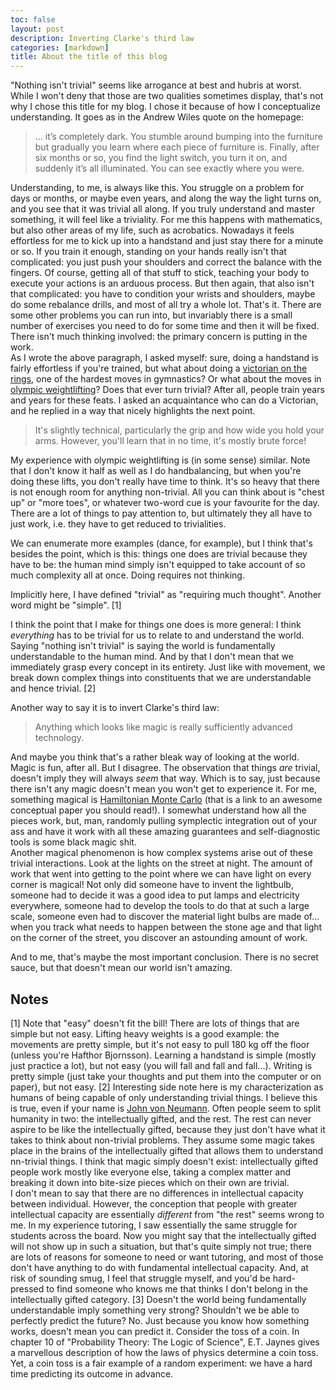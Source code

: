 ```yaml
---
toc: false
layout: post
description: Inverting Clarke's third law
categories: [markdown]
title: About the title of this blog
---
```


"Nothing isn't trivial" seems like arrogance at best and hubris at worst. While I won't deny that those are two qualities sometimes display, that's not why I chose this title for my blog. I chose it because of how I conceptualize understanding. It goes as in the Andrew Wiles quote on the homepage:

> ... it’s completely dark. You stumble around bumping into the furniture but gradually you learn where each piece of furniture is. Finally, after six months or so, you find the light switch, you turn it on, and suddenly it’s all illuminated. You can see exactly where you were.  

Understanding, to me, is always like this. You struggle on a problem for days or months, or maybe even years, and along the way the light turns on, and you see that it was trivial all along. If you truly understand and master something, it will feel like a triviality. For me this happens with mathematics, but also other areas of my life, such as acrobatics. Nowadays it feels effortless for me to kick up into a handstand and just stay there for a minute or so. If you train it enough, standing on your hands really isn't that complicated: you just push your shoulders and correct the balance with the fingers. Of course, getting all of that stuff to stick, teaching your body to execute your actions is an arduous process. But then again, that also isn't that complicated: you have to condition your wrists and shoulders, maybe do some rebalance drills, and most of all try a whole lot. That's it. There are some other problems you can run into, but invariably there is a small number of exercises you need to do for some time and then it will be fixed. There isn't much thinking involved: the primary concern is putting in the work.  
As I wrote the above paragraph, I asked myself: sure, doing a handstand is fairly effortless if you're trained, but what about doing a [victorian on the rings](https://i.ytimg.com/vi/xdKkH5ZAE-A/maxresdefault.jpg), one of the hardest moves in gymnastics? Or what about the moves in [olympic weightlifting](https://en.wikipedia.org/wiki/Olympic_weightlifting)? Does that ever turn trivial? After all, people train years and years for these feats. I asked an acquaintance who can do a Victorian, and he replied in a way that nicely highlights the next point.

> It's slightly technical, particularly the grip and how wide you hold your arms. However, you'll learn that in no time, it's mostly brute force!

My experience with olympic weightlifting is (in some sense) similar. Note that I don't know it half as well as I do handbalancing, but when you're doing these lifts, you don't really have time to think. It's so heavy that there is not enough room for anything non-trivial. All you can think about is "chest up" or "more toes", or whatever two-word cue is your favourite for the day. There are a lot of things to pay attention to, but ultimately they all have to just work, i.e. they have to get reduced to trivialities.

We can enumerate more examples (dance, for example), but I think that's besides the point, which is this: things one does are trivial because they have to be: the human mind simply isn't equipped to take account of so much complexity all at once. Doing requires not thinking.

Implicitly here, I have defined "trivial" as "requiring much thought". Another word might be "simple". [1]

I think the point that I make for things one does is more general: I think *everything* has to be trivial for us to relate to and understand the world. Saying "nothing isn't trivial" is saying the world is fundamentally understandable to the human mind. And by that I don't mean that we immediately grasp every concept in its entirety. Just like with movement, we break down complex things into constituents that we are understandable and hence trivial. [2]

Another way to say it is to invert Clarke's third law:

> Anything which looks like magic is really sufficiently advanced technology.

And maybe you think that's a rather bleak way of looking at the world. Magic is fun, after all. But I disagree. The observation that things *are* trivial, doesn't imply they will always *seem* that way. Which is to say, just because there isn't any magic doesn't mean you won't get to experience it. For me, something magical is [Hamiltonian Monte Carlo](https://arxiv.org/abs/1701.02434) (that is a link to an awesome conceptual paper you should read!). I somewhat understand how all the pieces work, but, man, randomly pulling symplectic integration out of your ass and have it work with all these amazing guarantees and self-diagnostic tools is some black magic shit.  
Another magical phenomenon is how complex systems arise out of these trivial interactions. Look at the lights on the street at night. The amount of work that went into getting to the point where we can have light on every corner is magical! Not only did someone have to invent the lightbulb, someone had to decide it was a good idea to put lamps and electricity everywhere, someone had to develop the tools to do that at such a large scale, someone even had to discover the material light bulbs are made of... when you track what needs to happen between the stone age and that light on the corner of the street, you discover an astounding amount of work. 

And to me, that's maybe the most important conclusion. There is no secret sauce, but that doesn't mean our world isn't amazing.

## Notes
[1] Note that "easy" doesn't fit the bill! There are lots of things that are simple but not easy. Lifting heavy weights is a good example: the movements are pretty simple, but it's not easy to pull 180 kg off the floor (unless you're Hafthor Bjornsson). Learning a handstand is simple (mostly just practice a lot), but not easy (you will fall and fall and fall...). Writing is pretty simple (just take your thoughts and put them into the computer or on paper), but not easy. 
[2] Interesting side note here is my characterization as humans of being capable of only understanding trivial things. I believe this is true, even if your name is [John von Neumann](https://en.wikipedia.org/wiki/John_von_Neumann). Often people seem to split humanity in two: the intellectually gifted, and the rest. The rest can never aspire to be like the intellectually gifted, because they just don't have what it takes to think about non-trivial problems. They assume some magic takes place in the brains of the intellectually gifted that allows them to understand nn-trivial things. I think that magic simply doesn't exist: intellectually gifted people work mostly like everyone else, taking a complex matter and breaking it down into bite-size pieces which on their own are trivial.  
I don't mean to say that there are no differences in intellectual capacity between individual. However, the conception that people with greater intellectual capacity are essentially *different* from "the rest" seems wrong to me. In my experience tutoring, I saw essentially the same struggle for students across the board. Now you might say that the intellectually gifted will not show up in such a situation, but that's quite simply not true; there are lots of reasons for someone to need or want tutoring, and most of those don't have anything to do with fundamental intellectual capacity. And, at risk of sounding smug, I feel that struggle myself, and you'd be hard-pressed to find someone who knows me that thinks I don't belong in the intellectually gifted category.
[3] Doesn't the world being fundamentally understandable imply something very strong? Shouldn't we be able to perfectly predict the future? No. Just because you know how something works, doesn't mean you can predict it. Consider the toss of a coin. In chapter 10 of "Probability Theory: The Logic of Science", E.T. Jaynes gives a marvellous description of how the laws of physics determine a coin toss. Yet, a coin toss is a fair example of a random experiment: we have a hard time predicting its outcome in advance.
